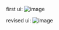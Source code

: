 first ui: ![image](https://github.com/owenlim225/Pomodoro-App/assets/87555304/64bbbd12-0485-4540-ab0a-006cd93fbadd)

revised ui: ![image](https://github.com/owenlim225/Pomodoro-App/assets/87555304/ca961abe-4c15-4fdd-9b32-da5de945e71c)
